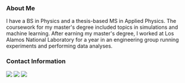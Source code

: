 ### About Me 

I have a BS in Physics and a thesis-based MS in Applied Physics. The coursework for my master's degree included topics in simulations and machine learning. After earning my master's degree, I worked at Los Alamos National Laboratory for a year in an engineering group running experiments and performing data analyses.


### Contact Information

[<img target="_blank" src="https://img.icons8.com/dusk/64/000000/domain.png"/>](https://michaelabryant.github.io/) [<img target="_blank" src="https://img.icons8.com/color/64/000000/linkedin.png"/>](https://www.linkedin.com/in/michaelabryant/) [<img target="_blank" src="https://img.icons8.com/emoji/64/000000/envelope-.png"/>](mailto:m.alexander.bryant@gmail.com)

<!--
**MichaelBryantDS/MichaelBryantDS** is a ✨ _special_ ✨ repository because its `README.md` (this file) appears on your GitHub profile.

Here are some ideas to get you started:

- 🔭 I’m currently working on ...
- 🌱 I’m currently learning ...
- 👯 I’m looking to collaborate on ...
- 🤔 I’m looking for help with ...
- 💬 Ask me about ...
- 📫 How to reach me: ...
- 😄 Pronouns: ...
- ⚡ Fun fact: ...
-->
